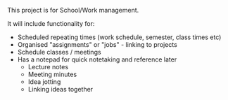 This project is for School/Work management.

It will include functionality for:
- Scheduled repeating times (work schedule, semester, class times etc)
- Organised "assignments" or "jobs" - linking to projects
- Schedule classes / meetings
- Has a notepad for quick notetaking and reference later
    - Lecture notes
    - Meeting minutes
    - Idea jotting
    - Linking ideas together